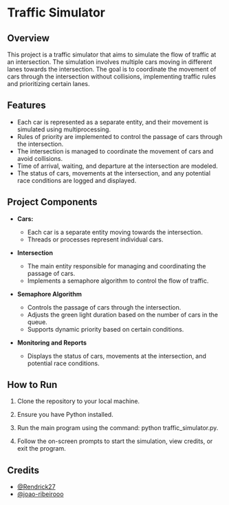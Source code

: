 # Traffic Simulator

## Overview

This project is a traffic simulator that aims to simulate the flow of traffic at an intersection. The simulation involves multiple cars moving in different lanes towards the intersection. The goal is to coordinate the movement of cars through the intersection without collisions, implementing traffic rules and prioritizing certain lanes.

## Features

- Each car is represented as a separate entity, and their movement is simulated using multiprocessing.
- Rules of priority are implemented to control the passage of cars through the intersection.
- The intersection is managed to coordinate the movement of cars and avoid collisions.
- Time of arrival, waiting, and departure at the intersection are modeled.
- The status of cars, movements at the intersection, and any potential race conditions are logged and displayed.

## Project Components

- **Cars:**
  - Each car is a separate entity moving towards the intersection.
  - Threads or processes represent individual cars.
  
- **Intersection**
  - The main entity responsible for managing and coordinating the passage of cars.
  - Implements a semaphore algorithm to control the flow of traffic.

- **Semaphore Algorithm**
  - Controls the passage of cars through the intersection.
  - Adjusts the green light duration based on the number of cars in the queue.
  - Supports dynamic priority based on certain conditions.

- **Monitoring and Reports**
  - Displays the status of cars, movements at the intersection, and potential race conditions.

## How to Run

1. Clone the repository to your local machine.

2. Ensure you have Python installed.

3. Run the main program using the command: python traffic_simulator.py.

4. Follow the on-screen prompts to start the simulation, view credits, or exit the program.

## Credits
   - [@Rendrick27](https://github.com/Rendrick27)
   - [@joao-ribeirooo](https://github.com/joao-ribeirooo)


